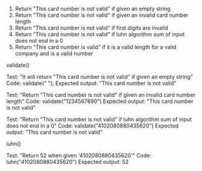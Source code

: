 1. Return "This card number is not valid" if given an empty string
2. Return "This card number is not valid" if given an invalid card number length
3. Return "This card number is not valid" if first digits are invalid
4. Return "This card number is not valid" if luhn algorithm sum of input does not end in a 0
5. Return "This card number is valid" if it is a valid length for a valid company and is a valid number

validate()

Test: "It will return "This card number is not valid" if given an empty string"
Code: validate(" ");
Expected output: "This card number is not valid"

Test: "Return "This card number is not valid" if given an invalid card number length"
Code: validate("1234567890")
Expected output: "This card number is not valid"

Test: "Return "This card number is not valid" if luhn algorithm sum of input does not end in a 0"
Code: validate("4102080880435620")
Expected output: "This card number is not valid"



luhn()

Test: "Return 52 when given '4102080880435620'"
Code: luhn("4102080880435620")
Expected output: 52